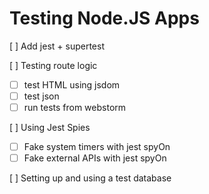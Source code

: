 # Testing Node.JS Apps

[ ] Add jest + supertest

[ ] Testing route logic
  * [ ] test HTML using jsdom
  * [ ] test json
  * [ ] run tests from webstorm

[ ] Using Jest Spies
  * [ ] Fake system timers with jest spyOn
  * [ ] Fake external APIs with jest spyOn

[ ] Setting up and using a test database


